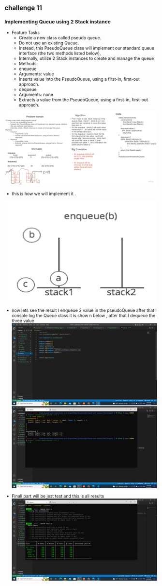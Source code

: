 ## challenge 11 
### Implementing Queue using 2 Stack instance 

* Feature Tasks
     * Create a new class called pseudo queue.
    * Do not use an existing Queue.
    * Instead, this PseudoQueue class will implement our standard queue interface (the two methods listed below),
    * Internally, utilize 2 Stack instances to create and manage the queue
    *   Methods:
    * enqueue
    * Arguments: value
    * Inserts value into the PseudoQueue, using a first-in, first-out approach.
    * dequeue
    * Arguments: none
    * Extracts a value from the PseudoQueue, using a first-in, first-out approach.

![link](./image/white%20bored%20challenge%204.jpg)

* this is how we will implement it .

![link](./image/queue%20imp.gif)

* now lets see the result I enqueue 3 value in the pseudoQueue after that I console log the Queue class it is show n below , after that I dequeue the three value 
![link](./image/Screenshot%20(311).png)
![link](./image/Screenshot%20(310).png)

* Finall part will be jest test and this is all results 
![link](./image/Screenshot%20(312).png)
